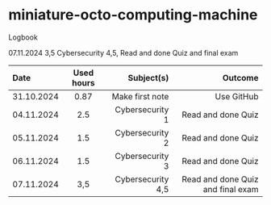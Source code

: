 # miniature-octo-computing-machine
Logbook

07.11.2024 3,5 Cybersecurity 4,5, Read and done Quiz and final exam

| Date         | Used hours     | Subject(s)    | Outcome      |                           
| :---         |     :---:      |          ---: |         ---: |
| 31.10.2024   | 0.87    |Make first note  |Use GitHub     |
| 04.11.2024   | 2.5  |Cybersecurity 1 |Read and done Quiz     |
| 05.11.2024   | 1.5  |Cybersecurity 2 |Read and done Quiz     |
| 06.11.2024   | 1.5  |Cybersecurity 3 |Read and done Quiz     |
| 07.11.2024   | 3,5  |Cybersecurity 4,5 |Read and done Quiz and final exam     |


